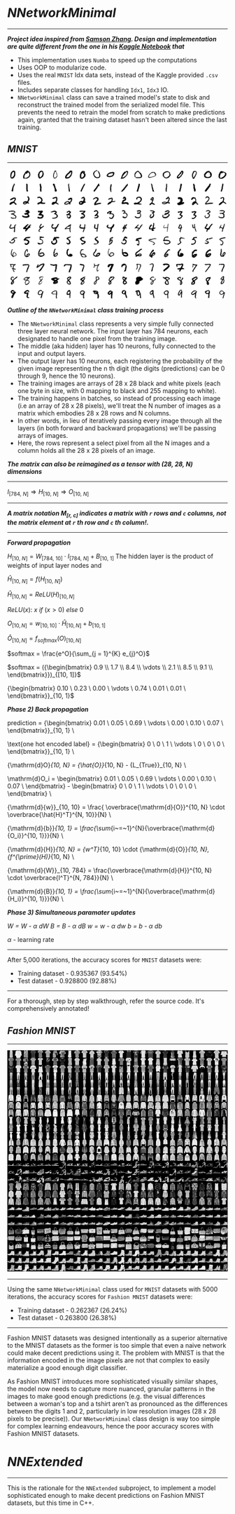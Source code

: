 # ___NNetworkMinimal___
----------

___Project idea inspired from [Samson Zhang](https://www.youtube.com/watch?v=w8yWXqWQYmU). Design and implementation are quite different from the one in his [Kaggle Notebook](https://www.kaggle.com/code/wwsalmon/simple-mnist-nn-from-scratch-numpy-no-tf-keras/notebook) that___

- This implementation uses `Numba` to speed up the computations
- Uses OOP to modularize code.
- Uses the real `MNIST` Idx data sets, instead of the Kaggle provided `.csv` files.
- Includes separate classes for handling `Idx1`, `Idx3` IO.
- `NNetworkMinimal` class can save a trained model's state to disk and reconstruct the trained model from the serialized model file. This prevents the need to retrain the model from scratch to make predictions again, granted that the training dataset hasn't been altered since the last training.


## ___MNIST___
----------------

![MNIST](./readme/MnistExamplesModified.png)

___Outline of the `NNetworkMinimal` class training process___

- The `NNetworkMinimal` class represents a very simple fully connected three layer neural network. The input layer has 784 neurons, each designated to handle one pixel from the training image.
- The middle (aka hidden) layer has 10 neurons, fully connected to the input and output layers.
- The output layer has 10 neurons, each registering the probability of the given image representing the n th digit (the digits (predictions) can be 0 through 9, hence the 10 neurons).
- The training images are arrays of 28 x 28 black and white pixels (each one byte in size, with 0 mapping to black and 255 mapping to white).
- The training happens in batches, so instead of processing each image (i.e an array of 28 x 28 pixels), we'll treat the N number of images as a matrix which embodies 28 x 28 rows and N columns.
- In other words, in lieu of iteratively passing every image through all the layers (in both forward and backward propagations) we'll be passing arrays of images.
- Here, the rows represent a select pixel from all the N images and a column holds all the 28 x 28 pixels of an image.

___The matrix can also be reimagined as a tensor with (28, 28, N) dimensions___

----------------
$`I_{[784, ~N]} \Longrightarrow H_{[10, ~N]} \Longrightarrow O_{[10, ~N]}`$

-----------------
___A matrix notation $`M_{[r,~c]}`$ indicates a matrix with `r` rows and `c` columns, not the matrix element at `r` th row and `c` th column!.___

-----------------

___Forward propagation___

$`H_{[10, ~N]} = W_{[784, ~10]} \cdot I_{[784, ~N]} + B_{[10, ~1]}`$
The hidden layer is the product of weights of input layer nodes and

$`{\hat{H}}_{[10, ~N]} = {f(H_{[10, ~N]})}`$

$`{\hat{H}}_{[10, N]} = {ReLU(H)}_{[10, N]}`$

$`ReLU(x): ~ x ~ if ~ (x > 0) ~ else ~ 0`$

$`{O}_{[10, N]} = {w}_{[10, 10]} \cdot {\hat{H}}_{[10, N]} + {b}_{[10, 1]}`$

$`{\hat{O}}_{[10, N]} = {f_{softmax}(O)}_{[10, N]}`$

$`softmax = \frac{e^O}{\sum_{j = 1}^{K} e_{j}^O}`$

$`softmax = ({\begin{bmatrix}
0.9 \\
1.7 \\
8.4 \\
\vdots \\
2.1 \\
8.5 \\
9.1 \\
\end{bmatrix}})_{[10, 1]}`$

{\begin{bmatrix}
0.10 \\
0.23 \\
0.00 \\
\vdots \\
0.74 \\
0.01 \\
0.01 \\
\end{bmatrix}}_{10, 1}$


___Phase 2) Back propagation___

prediction = {\begin{bmatrix}
0.01 \\
0.05 \\
0.69 \\
\vdots \\
0.00 \\
0.10 \\
0.07 \\
\end{bmatrix}}_{10, 1} \\

\text{one hot encoded label} = {\begin{bmatrix}
0 \\
0 \\
1 \\
\vdots \\
0 \\
0 \\
0 \\
\end{bmatrix}}_{10, 1} \\

{\mathrm{d}O}_{10, N} = {\hat{O}}_{10, N} - {L_{True}}_{10, N} \\

\mathrm{d}O_i = \begin{bmatrix}
0.01 \\
0.05 \\
0.69 \\
\vdots \\
0.00 \\
0.10 \\
0.07 \\
\end{bmatrix} - \begin{bmatrix}
0 \\
0 \\
1 \\
\vdots \\
0 \\
0 \\
0 \\
\end{bmatrix} \\

{\mathrm{d}{w}}_{10, 10} = \frac{  \overbrace{\mathrm{d}{O}}^{10, N} \cdot   \overbrace{\hat{H}^T}^{N, 10}}{N} \\

{\mathrm{d}{b}}_{10, 1} =  \frac{\sum_{i~=~1}^{N}{\overbrace{\mathrm{d}{O_i}}^{10, 1}}}{N} \\

{\mathrm{d}{H}}_{10, N} = {w^T}_{10, 10} \cdot {\mathrm{d}{O}}_{10, N}, {f^{\prime}(H)}_{10, N} \\

{\mathrm{d}{W}}_{10, 784} = \frac{\overbrace{\mathrm{d}{H}}^{10, N} \cdot \overbrace{I^T}^{N, 784}}{N} \\

{\mathrm{d}{B}}_{10, 1} = \frac{\sum_{i~=~1}^{N}{\overbrace{\mathrm{d}{H_i}}^{10, 1}}}{N} \\



___Phase 3) Simultaneous paramater updates___


_W = W - $`\alpha`$ dW_
_B = B - $`\alpha`$ dB_
_w = w - $`\alpha`$ dw_
_b = b - $`\alpha`$ db_

$`\alpha`$ - learning rate

--------------
After 5,000 iterations, the accuracy scores for `MNIST` datasets were:
- Training dataset - 0.935367 (93.54%)
- Test dataset - 0.928800 (92.88%)
--------------

For a thorough, step by step walkthrough, refer the source code. It's comprehensively annotated!

## ___Fashion MNIST___
------------------------

![Fashion-MNIST](./readme/fashion-mnist-sprite.png)

--------------
Using the same `NNetworkMinimal` class used for `MNIST` datasets with 5000 iterations, the accuracy scores for `Fashion MNIST` datasets were:
- Training dataset - 0.262367 (26.24%)
- Test dataset - 0.263800 (26.38%)
--------------

Fashion MNIST datasets was designed intentionally as a superior alternative to the MNIST datasets as the former is too simple that even a naive network could make decent predictions using it. The problem with MNIST is that the information encoded in the image pixels are not that complex to easily materialize a good enough digit classifier.

As Fashion MNIST introduces more sophisticated visually similar shapes, the model now needs to capture more nuanced, granular patterns in the images to make good enough predictions (e.g. the visual differences between a woman's top and a tshirt aren't as pronounced as the differences between the digits 1 and 2, particularly in low resolution images (28 x 28 pixels to be precise)). Our `NNetworkMinimal` class design is way too simple for complex learning endeavours, hence the poor accuracy scores with Fashion MNIST datasets.

# ___NNExtended___
----------

This is the rationale for the `NNExtended` subproject, to implement a model sophisticated enough to make decent predictions on Fashion MNIST datasets, but this time in C++.
